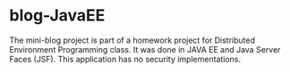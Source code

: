 # blog-JavaEE

The mini-blog project is part of a homework project for Distributed Environment Programming class.
It was done in JAVA EE and Java Server Faces (JSF).
This application has no security implementations. 
